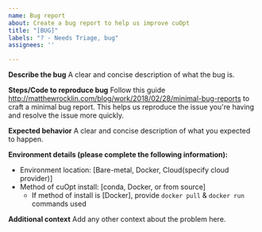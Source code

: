 ```yaml
---
name: Bug report
about: Create a bug report to help us improve cuOpt
title: "[BUG]"
labels: "? - Needs Triage, bug"
assignees: ''

---
```


**Describe the bug**
A clear and concise description of what the bug is.

**Steps/Code to reproduce bug**
Follow this guide http://matthewrocklin.com/blog/work/2018/02/28/minimal-bug-reports to craft a minimal bug report. This helps us reproduce the issue you're having and resolve the issue more quickly.

**Expected behavior**
A clear and concise description of what you expected to happen.

**Environment details (please complete the following information):**
 - Environment location: [Bare-metal, Docker, Cloud(specify cloud provider)]
 - Method of cuOpt install: [conda, Docker, or from source]
   - If method of install is [Docker], provide `docker pull` & `docker run` commands used


**Additional context**
Add any other context about the problem here.
